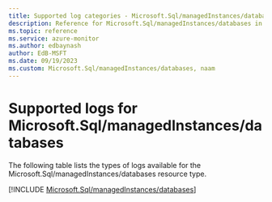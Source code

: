 ```yaml
---
title: Supported log categories - Microsoft.Sql/managedInstances/databases
description: Reference for Microsoft.Sql/managedInstances/databases in Azure Monitor Logs.
ms.topic: reference
ms.service: azure-monitor
ms.author: edbaynash
author: EdB-MSFT
ms.date: 09/19/2023
ms.custom: Microsoft.Sql/managedInstances/databases, naam
---
```





# Supported logs for Microsoft.Sql/managedInstances/databases  
The following table lists the types of logs available for the Microsoft.Sql/managedInstances/databases resource type.
  
  
[!INCLUDE [Microsoft.Sql/managedInstances/databases](./includes/Microsoft-Sql-managedInstances-databases-logs-include.md)]
  
